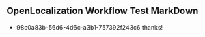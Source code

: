## OpenLocalization Workflow Test MarkDown
* 98c0a83b-56d6-4d6c-a3b1-757392f243c6 thanks!

<!--HONumber=Jul16_HO4-->


